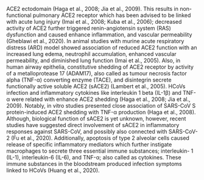 ACE2 ectodomain (Haga et al., 2008; Jia et al., 2009). This results in non-functional pulmonary ACE2 receptor which has been advised to be linked with acute lung injury (Imai et al., 2008; Kuba et al., 2006); decreased activity of ACE2 further triggered renin-angiotensin system (RAS) dysfunction and caused enhance inflammation, and vascular permeability (Gheblawi et al., 2020). In animal studies with murine acute respiratory distress (ARD) model showed association of reduced ACE2 function with an increased lung edema, neutrophil accumulation, enhanced vascular permeability, and diminished lung function (Imai et al., 2005). Also, in human airway epithelia, constitutive shedding of ACE2 receptor by activity of a metalloprotease 17 (ADAM17), also called as tumour necrosis factor alpha (TNF-α) converting enzyme (TACE), and disintegrin secrete functionally active soluble ACE2 (sACE2) (Lambert et al., 2005). HCoVs infection and inflammatory cytokines like interleukin 1 beta (IL-1β) and TNF-α were related with enhance ACE2 shedding (Haga et al., 2008; Jia et al., 2009). Notably, in vitro studies presented close association of SARS-CoV S protein-induced ACE2 shedding with TNF-α production (Haga et al., 2008). Although, biological function of sACE2 is yet unknown, however, recent studies have suggested direct involvement of sACE2 in inflammatory responses against SARS-CoV, and possibly also connected with SARS-CoV-2 (Fu et al., 2020). Additionally, apoptosis of type 2 alveolar cells caused release of specific inflammatory mediators which further instigate macrophages to secrete three essential immune substances; interleukin- 1 (IL-1), interleukin-6 (IL-6), and TNF-α; also called as cytokines. These immune substances in the bloodstream produced infection symptoms linked to HCoVs (Huang et al., 2020).
